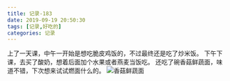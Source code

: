 ```yaml
---
title: 记录-183
date: 2019-09-19 20:50:30
tags: [记录,好吃的]
categories: 记录
---
```

上了一天课，中午一开始是想吃脆皮鸡饭的，不过最终还是吃了炒米饭。
下午下课，去买了酸奶，想着后面加个水果或者燕麦当饭吃。
还吃了碗香菇鲜蔬面，味道不错，下次想来试试燃面什么的。
![香菇鲜蔬面](/img/记录183-1.jpg)